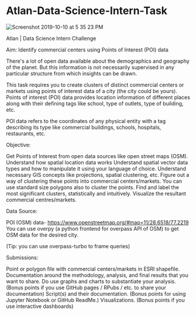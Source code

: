 # Atlan-Data-Science-Intern-Task
![Screenshot 2019-10-10 at 5 35 23 PM](https://user-images.githubusercontent.com/27502430/66567257-7012c700-eb84-11e9-8eb4-a2c6291f7370.png)

Atlan | Data Science Intern Challenge

Aim: Identify commercial centers using Points of Interest (POI) data

There's a lot of open data available about the demographics and geography of the planet. But this information is not necessarily supervised in any particular structure from which insights can be drawn.

This task requires you to create clusters of distinct commercial centers or markets using points of interest data of a city (the city could be yours). Points of interest (POI) data provides location information of different places along with their defining tags like school, type of outlets, type of building, etc.

POI data refers to the coordinates of any physical entity with a tag describing its type like commercial buildings, schools, hospitals, restaurants, etc.
 
Objective:

Get Points of Interest from open data sources like open street maps (OSM).
Understand how spatial location data works
Understand spatial vector data types and how to manipulate it using your language of choice.
Understand necessary GIS concepts like projections, spatial clustering, etc.
Figure out a way of clustering these points into commercial centers/markets. You can use standard size polygons also to cluster the points.
Find and label the most significant clusters, statistically and intuitively. 
Visualize the resultant commercial centres/markets. 

Data Source:

POI (OSM) data- https://www.openstreetmap.org/#map=11/28.6518/77.2219
You can use overpy (a python frontend for overpass API of OSM) to get OSM data for the desired city.

(Tip: you can use overpass-turbo to frame queries)

Submissions:

Point or polygon file with commercial centers/markets in ESRI shapefile. 
Documentation around the methodology, analysis, and final results that you want to share. Do use graphs and charts to substantiate your analysis. (Bonus points if you use GitHub pages / RPubs / etc. to share your documentation)
Script(s) and their documentation. (Bonus points for using Jupyter Notebook or GitHub ReadMe.)
Visualizations. (Bonus points if you use interactive dashboards)

